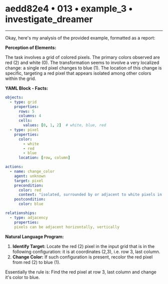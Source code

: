 # aedd82e4 • 013 • example_3 • investigate_dreamer

---
Okay, here's my analysis of the provided example, formatted as a report:

**Perception of Elements:**

The task involves a grid of colored pixels. The primary colors observed are red (2) and white (0). The transformation seems to involve a very localized change: a single red pixel changes to blue (1). The location of this change is specific, targeting a red pixel that appears isolated among other colors within the grid.

**YAML Block - Facts:**



```yaml
objects:
  - type: grid
    properties:
      rows: 5
      columns: 4
      cells:
        values: [0, 1, 2]  # white, blue, red
  - type: pixel
    properties:
      color:
        - white
        - red
        - blue
      location: [row, column]

actions:
  - name: change_color
    agent: unknown
    target: pixel
    precondition:
      color: red
      context: "isolated, surrounded by or adjacent to white pixels in specific pattern"
    postcondition:
      color: blue

relationships:
  - type: adjacency
    properties:
    pixels can be adjacent horizontally, vertically

```



**Natural Language Program:**

1.  **Identify Target:** Locate the red (2) pixel in the input grid that is in the following configuration: it is at coordinates (2,3), i.e. row 3, last column.
2. **Change Color:** If such configuration is present, recolor the red pixel from red (2) to blue (1).

Essentially the rule is:
Find the red pixel at row 3, last column and change it's color to blue.

